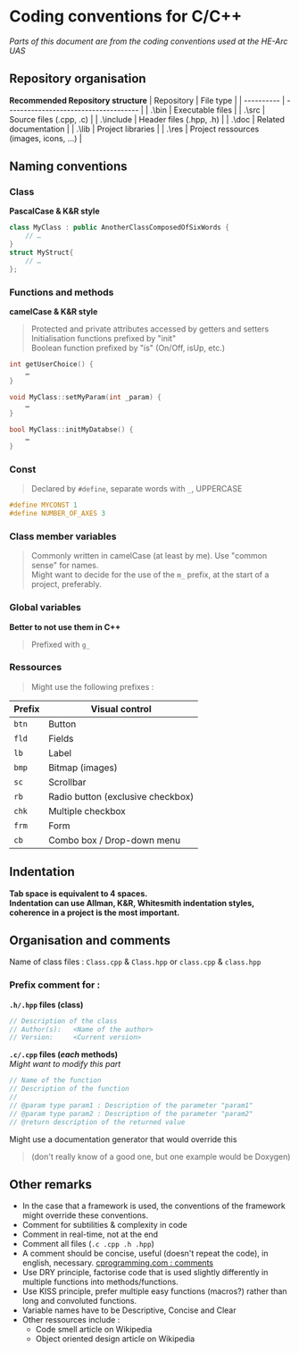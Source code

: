 # Coding conventions for C/C++
_Parts of this document are from the coding conventions used at the HE-Arc UAS_

## Repository organisation
**Recommended Repository structure**
| Repository | File type                             |
| ---------- | ------------------------------------- |
| .\\bin     | Executable files                      |
| .\\src     | Source files (.cpp, .c)               |
| .\\include | Header files (.hpp, .h)               |
| .\\doc     | Related documentation                 |
| .\\lib     | Project libraries                     |
| .\\res     | Project ressources (images, icons, …) |

## Naming conventions

### Class
**PascalCase & K&R style**
```cpp
class MyClass : public AnotherClassComposedOfSixWords {
    // …
}
struct MyStruct{
    // …
};
```

### Functions and methods
**camelCase & K&R style**
> Protected and private attributes accessed by getters and setters  
> Initialisation functions prefixed by "init"  
> Boolean function prefixed by "is" (On/Off, isUp, etc.)
```cpp
int getUserChoice() {
    …
}

void MyClass::setMyParam(int _param) {
    …
}

bool MyClass::initMyDatabse() {
    …
}
```

### Const
> Declared by `#define`, separate words with `_`, UPPERCASE
```cpp
#define MYCONST 1
#define NUMBER_OF_AXES 3
```

### Class member variables
> Commonly written in camelCase (at least by me).
> Use "common sense" for names.  
> Might want to decide for the use of the `m_` prefix, at the start of a project, preferably.

### Global variables
**Better to not use them in C++**
> Prefixed with `g_`  

### Ressources
> Might use the following prefixes :

| Prefix | Visual control                    |
| ------ | --------------------------------- |
| `btn`  | Button                            |
| `fld`  | Fields                            |
| `lb`   | Label                             |
| `bmp`  | Bitmap (images)                   |
| `sc`   | Scrollbar                         |
| `rb`   | Radio button (exclusive checkbox) |
| `chk`  | Multiple checkbox                 |
| `frm`  | Form                              |
| `cb`   | Combo box / Drop-down menu        |

## Indentation
**Tab space is equivalent to 4 spaces.**  
**Indentation can use Allman, K&R, Whitesmith indentation styles, coherence in a project is the most important.**

## Organisation and comments
Name of class files : `Class.cpp` & `Class.hpp` or `class.cpp` & `class.hpp`
### Prefix comment for :
**`.h/.hpp` files (class)**  
```cpp
// Description of the class
// Author(s):   <Name of the author>
// Version:     <Current version>
```

**`.c/.cpp` files (_each_ methods)**  
_Might want to modify this part_
```cpp
// Name of the function
// Description of the function
//
// @param type param1 : Description of the parameter "param1"
// @param type param2 : Description of the parameter "param2"
// @return description of the returned value
```

Might use a documentation generator that would override this
> (don't really know of a good one, but one example would be Doxygen)

## Other remarks
- In the case that a framework is used, the conventions of the framework might override these conventions.
- Comment for subtilities & complexity in code
- Comment in real-time, not at the end
- Comment all files (`.c .cpp .h .hpp`)
- A comment should be concise, useful (doesn't repeat the code), in english, necessary. [cprogramming.com : comments](https://www.cprogramming.com/tutorial/comments.html)
- Use DRY principle, factorise code that is used slightly differently in multiple functions into methods/functions.
- Use KISS principle, prefer multiple easy functions (macros?) rather than long and convoluted functions.
- Variable names have to be Descriptive, Concise and Clear
- Other ressources include :
    - Code smell article on Wikipedia
    - Object oriented design article on Wikipedia